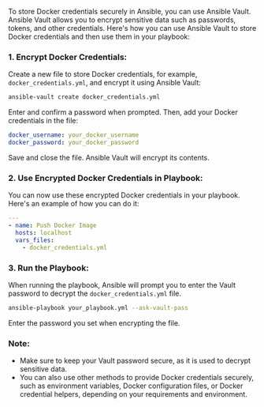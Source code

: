 To store Docker credentials securely in Ansible, you can use Ansible Vault. Ansible Vault allows you to encrypt sensitive data such as passwords, tokens, and other credentials. Here's how you can use Ansible Vault to store Docker credentials and then use them in your playbook:

### 1. Encrypt Docker Credentials:
Create a new file to store Docker credentials, for example, `docker_credentials.yml`, and encrypt it using Ansible Vault:

```bash
ansible-vault create docker_credentials.yml
```

Enter and confirm a password when prompted. Then, add your Docker credentials in the file:

```yaml
docker_username: your_docker_username
docker_password: your_docker_password
```

Save and close the file. Ansible Vault will encrypt its contents.

### 2. Use Encrypted Docker Credentials in Playbook:
You can now use these encrypted Docker credentials in your playbook. Here's an example of how you can do it:

```yaml
---
- name: Push Docker Image
  hosts: localhost
  vars_files:
    - docker_credentials.yml


```

### 3. Run the Playbook:
When running the playbook, Ansible will prompt you to enter the Vault password to decrypt the `docker_credentials.yml` file.

```bash
ansible-playbook your_playbook.yml --ask-vault-pass
```

Enter the password you set when encrypting the file.

### Note:
- Make sure to keep your Vault password secure, as it is used to decrypt sensitive data.
- You can also use other methods to provide Docker credentials securely, such as environment variables, Docker configuration files, or Docker credential helpers, depending on your requirements and environment.

